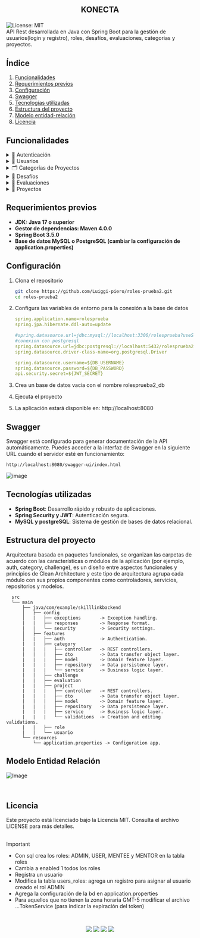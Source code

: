 ## <p align="center"> KONECTA</p>
![License: MIT](https://img.shields.io/badge/License-MIT-yellow.svg)<br>
API Rest desarrollada en Java con Spring Boot para la gestión de usuarios(login y registro), roles, desafíos, evaluaciones, categorias y proyectos.


## Índice

1. [Funcionalidades](#Funcionalidades)
2. [Requerimientos previos](#requerimientos-previos)
3. [Configuración](#configuración)
4. [Swagger](#swagger)
5. [Tecnologías utilizadas](#tecnologías-utilizadas)
6. [Estructura del proyecto](#estructura-del-proyecto)
7. [Modelo entidad-relación](#modelo-entidad-relación)
8. [Licencia](#licencia)


## Funcionalidades



<details>
<summary>🔐 Autenticación</summary>

| Método | Endpoint | Reglas de negocio |
|--------|----------|-------------------|
| POST   | `/login` | Inicia sesión y obtiene un Token JWT. |

</details>



<details>
<summary>👤 Usuarios</summary>

| Método | Endpoint          | Reglas de negocio |
|--------|-------------------|-------------------|
| POST   | `/users/register` | - Verificar si todos los campos obligatorios se están ingresando correctamente.<br>- La API no debe permitir el registro de usuarios duplicados (con el mismo correo) y debe tener al menos un número y una letra mayúscula.<br>- Asignar el rol USER por defecto.<br>- La API debe retornar la información del nuevo usuario y el token. <br>- Si elige el rol MENTOR, la propiedad mentor es necesaria y de forma similar para el rol MENTEE con la propiedad mentee. <br>- Si el correo ya existe retornar un código HTTP 409. <br>- Si la contraseña tiene menos de 8 o más de 15 caracteres retornar un 400.<br>- Si la contraseña no tiene al menos un letra mayúscula y un número retornar un 400.|
| GET    | `/users`          | - Retornar los primeros 10 resultados ordenados por id.<br>- Devolver todos los atributos menos la contraseña.<br>- Obtener la respuesta con paginación para controlar el volumen de los datos.<br>- Solo el rol ADMIN puede obtener todos los usuarios. |

</details>



<details>
<summary>🗂️ Categorías de Proyectos</summary>

| Método  | Endpoint                | Reglas de negocio |
|---------|-------------------------|-------------------|
| POST    | `/categories`           | - Retornar la información de la categoría creada.<br>- En el header retorna el path para obtener la categoría.<br>- Si el nombre no se completa mostrar un error 400.<br>- Si la creación fue exitosa retornar un 201. |
| GET     | `/categories`           | - Lectura paginada de los registros.<br>- Por defecto el tamaño de la página es de 10.<br>- Por defecto el ordenamiento es por id. |
| GET     | `/categories/{id}`      | - Si la categoría no existe retornar un 404. |
| UPDATE  | `/categories/{id}`      | - Si la categoría no existe retornar un 404.<br>- Si el nombre no se completa mostrar un error 400. |
| DELETE  | `/categories/{id}`      | - Si la categoría no existe retornar un un código HTTP 404.<br>- Si la eliminación fue exitosa retornar un código HTTP 204 No Content.<br>- Realizar una eliminación lógica. |

</details>



<details>
<summary>🎯 Desafíos</summary>

| Método  | Endpoint              | Reglas de negocio |
|---------|-----------------------|-------------------|
| POST    | `/challenges`         | - Si algún campo obligatorio no se completa retornar un código HTTP 400.<br>- Si el id del creador no existe retornar un código HTTP 404.<br>- Retornar la información del desafío creado.<br>- En el header retorna el path para obtener el desafío.<br>- Solo el rol MENTOR puede crear un desafío.<br>- Si la creación fue exitosa retornar un 201. |
| GET     | `/challenges`         | - Retorno paginado.<br>- Por defecto el tamaño de la página es de 10.<br>- Por defecto el ordenamiento es por el id. |
| GET     | `/challenges/{id}`    | - Si el desafío no existe retornar un código HTTP 404. |
| UPDATE  | `/challenges/{id}`    | - Si el desafío no existe retornar un código HTTP 404.<br>- Si algún campo obligatorio no se completa retornar un 400.<br>- Si el usuario relacionado al id del creador no existe retornar un 404. |
| DELETE  | `/challenges/{id}`    | - Si el desafío no existe retornar un código HTTP 404.<br>- Si la eliminación es exitosa retornar un 204.<br>- Realizar una eliminación lógica. |

</details>



<details>
<summary>📝 Evaluaciones</summary>

| Método  | Endpoint                  | Reglas de negocio |
|---------|---------------------------|-------------------|
| POST    | `/evaluations`            | - Si algún campo obligatorio no se completa retornar un código HTTP 400.<br>- El puntaje debe estar en el rango de 1 a 5.<br>- Si el usuario relacionado al id del evaluador no existe retornar un 404.<br>- Si el usuario relacionado al id del evaluado no existe retornar un 404.<br>- Si el desafío relacionado al id del mismo no existe retornar un 404.<br>- Si la creación fue exitosa retornar la información de la evaluación.<br>- Si la creación fue exitosa en la cabecera indicar la URI al nuevo recurso.<br>- Si la creación fue exitosa retornar un 201. |
| GET     | `/evaluations`            | - Retorno paginado.<br>- Por defecto el tamaño de la página es de 10.<br>- Por defecto el ordenamiento es por el id. |
| GET     | `/evaluations/{id}`       | - Si la evaluación no existe retornar un 404. |
| UPDATE  | `/evaluations/{id}`       | - Si algún campo obligatorio no se completa retornar un código HTTP 400.<br>- El puntaje debe estar en el rango de 1 a 5.<br>- Si la evaluación no existe retornar un 404.<br>- Si el usuario relacionado al id del evaluador no existe retornar un 404.<br>- Si el usuario relacionado al id del evaluado no existe retornar un 404.<br>- Si el desafío relacionado al id del mismo no existe retornar un 404.<br>- Si la edición fue exitosa retornar la información de la evaluación. |
| DELETE  | `/evaluations/{id}`       | - Si la evaluación no existe retornar un código HTTP 404.<br>- Si la eliminación es exitosa retornar un 204.<br>- Realizar una eliminación lógica. |

</details>



<details>
<summary>💼 Proyectos</summary>

| Método  | Endpoint              | Reglas de negocio |
|---------|-----------------------|-------------------|
| POST    | `/projects`           | - Si algún campo obligatorio no se completa mostrar un error 400.<br>- Si el usuario relacionado al id del creador no existe retornar un 404.<br>- Si algún correo del lista de miembros no existe como aprendiz retornar un 404.<br>- Si algún id del lista de categorías no existe retornar un 404.<br>- Si la creación fue exitosa retornar un 201.<br>- Si la creación fue exitosa en la cabecera indicar la URI al nuevo recurso.|
| GET     | `/projects`           | - Retorno paginado.<br>- Por defecto el tamaño de la página es de 10.<br>- Por defecto el ordenamiento es por el id. |
| GET     | `/projects/{id}`      | - Si el proyecto no existe retornar un 404. |
| UPDATE  | `/projects/{id}`      | - Si el proyecto no existe retornar un 404.<br>- Si algún campo obligatorio no se completa mostrar un error 400.<br>- Si el usuario relacionado al id del creador no existe retornar un 404.<br>- Si algún correo del lista de miembros no existe retornar un 404.<br>- Si algún id del lista de categorías no existe retornar un 404. |
| DELETE  | `/projects/{id}`      | - Si el proyecto no existe retornar un código HTTP 404.<br>- Si la eliminación es exitosa retornar un 204.<br>- Realizar una eliminación lógica. |

</details>


## Requerimientos previos

- **JDK: Java 17 o superior**
- **Gestor de dependencias: Maven 4.0.0**
- **Spring Boot 3.5.0**
- **Base de datos MySQL o PostgreSQL (cambiar la configuración de application.properties)**

## Configuración 

  1. Clona el repositorio
     
     ```bash
     git clone https://github.com/Luiggi-piero/roles-prueba2.git
     cd roles-prueba2
  2. Configura las variables de entorno para la conexión a la base de datos

     ```yaml
     spring.application.name=rolesprueba
     spring.jpa.hibernate.ddl-auto=update

     #spring.datasource.url=jdbc:mysql://localhost:3306/rolesprueba?useSSL=false&serverTimezone=UTC
     #conexion con postgresql
     spring.datasource.url=jdbc:postgresql://localhost:5432/rolesprueba2_db
     spring.datasource.driver-class-name=org.postgresql.Driver

     spring.datasource.username=${DB_USERNAME}
     spring.datasource.password=${DB_PASSWORD}
     api.security.secret=${JWT_SECRET}

  3. Crea un base de datos vacía con el nombre rolesprueba2_db
  
  4. Ejecuta el proyecto

  5. La aplicación estará disponible en: http://localhost:8080

## Swagger
Swagger está configurado para generar documentación de la API automáticamente. Puedes acceder a la interfaz de Swagger en la siguiente URL cuando el servidor esté en funcionamiento:
```
http://localhost:8080/swagger-ui/index.html
```
![image](https://github.com/user-attachments/assets/1583800c-2286-49b7-bbf9-928a588debf4)


## Tecnologías utilizadas

- **Spring Boot**: Desarrollo rápido y robusto de aplicaciones.
- **Spring Security y JWT**: Autenticación segura.
- **MySQL y postgreSQL**: Sistema de gestión de bases de datos relacional.          


## Estructura del proyecto

Arquitectura basada en paquetes funcionales, se organizan  las carpetas de acuerdo con las características o módulos de la aplicación (por ejemplo, auth, category, challenge), es un diseño entre aspectos funcionales y principios de Clean Architecture y este tipo de arquitectura agrupa cada módulo con sus propios componentes como controladores, servicios, repositorios y modelos.

      src
      └── main
          ├── java/com/example/skilllinkbackend
          │   ├── config       
          │   |   ├── exceptions       -> Exception handling.
          |   |   ├── responses        -> Response format.
          |   |   └── security         -> Security settings.
          │   ├── features
          │   |   ├── auth             -> Authentication.
          |   |   ├── category
          |   |   |   ├── controller   -> REST controllers.
          |   |   |   ├── dto          -> Data transfer object layer.
          |   |   |   ├── model        -> Domain feature layer.
          |   |   |   ├── repository   -> Data persistence layer.
          |   |   |   └── service      -> Business logic layer.
          |   |   ├── challenge   
          |   |   ├── evaluation  
          |   |   ├── project
          |   |   |   ├── controller   -> REST controllers.
          |   |   |   ├── dto          -> Data transfer object layer.
          |   |   |   ├── model        -> Domain feature layer.
          |   |   |   ├── repository   -> Data persistence layer.
          |   |   |   ├── service      -> Business logic layer. 
          |   |   |   └── validations  -> Creation and editing validations.      
          |   |   ├── role   
          |   |   └── usuario   
          └── resources
              └── application.properties -> Configuration app.
        

## Modelo Entidad Relación
![Image](https://github.com/user-attachments/assets/40b0faa5-45e0-4032-b767-053adccf1fb5)

</br>

## Licencia
Este proyecto está licenciado bajo la Licencia MIT. Consulta el archivo LICENSE para más detalles.
</br></br>

> [!IMPORTANT]
> * Con sql crea los roles: ADMIN, USER, MENTEE y MENTOR en la tabla roles
> * Cambia a enabled 1 todos los roles
> * Registra un usuario
> * Modifica la tabla users_roles: agrega un registro para asignar al usuario creado el rol ADMIN
> * Agrega la configuración de la bd en application.properties
> * Para aquellos que no tienen la zona horaria GMT-5 modificar el archivo ...TokenService (para indicar la expiración del token)
         

</br>
<p align="center">
  <img src="https://img.shields.io/badge/java-white?style=for-the-badge&logo=openjdk&logoColor=white&labelColor=black">
  <img src="https://img.shields.io/badge/SPRINGBOOT-white?style=for-the-badge&logo=spring&logoColor=white&labelColor=%236DB33F">
  <img src="https://img.shields.io/badge/mysql-white?style=for-the-badge&logo=mysql&logoColor=white&labelColor=4169E1">
  <img src="https://img.shields.io/badge/postgresql-white?style=for-the-badge&logo=postgresql&logoColor=white&labelColor=4169E1">
</p>

